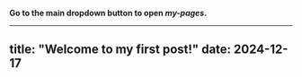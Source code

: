**Go to the main dropdown button to open *my-pages*.**

---
title: "Welcome to my first post!"
date: 2024-12-17
---
